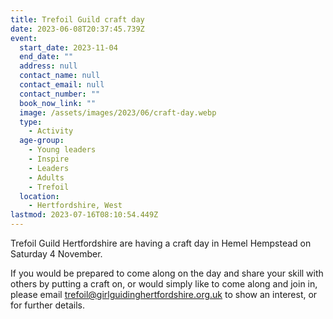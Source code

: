 ```yaml
---
title: Trefoil Guild craft day
date: 2023-06-08T20:37:45.739Z
event:
  start_date: 2023-11-04
  end_date: ""
  address: null
  contact_name: null
  contact_email: null
  contact_number: ""
  book_now_link: ""
  image: /assets/images/2023/06/craft-day.webp
  type:
    - Activity
  age-group:
    - Young leaders
    - Inspire
    - Leaders
    - Adults
    - Trefoil
  location:
    - Hertfordshire, West
lastmod: 2023-07-16T08:10:54.449Z
---
```

Trefoil Guild Hertfordshire are having a craft day in Hemel Hempstead on Saturday 4 November.

If you would be prepared to come along on the day and share your skill with others by putting a craft on, or would simply like to come along and join in, please email <trefoil@girlguidinghertfordshire.org.uk> to show an interest, or for further details.
